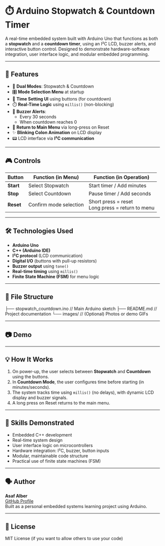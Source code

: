 # ⏱️ Arduino Stopwatch & Countdown Timer

A real-time embedded system built with Arduino Uno that functions as both a **stopwatch** and a **countdown timer**, using an I²C LCD, buzzer alerts, and interactive button control. Designed to demonstrate hardware-software integration, user interface logic, and modular embedded programming.

---

## 🚀 Features

- 🧭 **Dual Modes**: Stopwatch & Countdown
- 🎛️ **Mode Selection Menu** at startup
- 🔧 **Time Setting UI** using buttons (for countdown)
- ⏱️ **Real-Time Logic** using `millis()` (non-blocking)
- 🔔 **Buzzer Alerts**:
  - Every 30 seconds
  - When countdown reaches 0
- 🔁 **Return to Main Menu** via long-press on Reset
- ✨ **Blinking Colon Animation** on LCD display
- 📟 LCD interface via **I²C communication**

---

## 🎮 Controls

| Button       | Function (in Menu)         | Function (in Operation)        |
|--------------|----------------------------|--------------------------------|
| **Start**    | Select Stopwatch           | Start timer / Add minutes      |
| **Stop**     | Select Countdown           | Pause timer / Add seconds      |
| **Reset**    | Confirm mode selection     | Short press = reset<br>Long press = return to menu |

---

## 🛠️ Technologies Used

- **Arduino Uno**
- **C++ (Arduino IDE)**
- **I²C protocol** (LCD communication)
- **Digital I/O** (buttons with pull-up resistors)
- **Buzzer output** using `tone()`
- **Real-time timing** using `millis()`
- **Finite State Machine (FSM)** for menu logic

---

## 📁 File Structure

├── stopwatch_countdown.ino // Main Arduino sketch
├── README.md // Project documentation
└── images/ // (Optional) Photos or demo GIFs


---

## 📷 Demo

<!-- Optional: Add a photo or GIF here -->
<!-- ![Hardware Demo](images/demo.jpg) -->

---

## 💡 How It Works

1. On power-up, the user selects between **Stopwatch** and **Countdown** using the buttons.
2. In **Countdown Mode**, the user configures time before starting (in minutes/seconds).
3. The system tracks time using `millis()` (no delays), with dynamic LCD display and buzzer signals.
4. A long press on Reset returns to the main menu.

---

## 🧠 Skills Demonstrated

- Embedded C++ development
- Real-time system design
- User interface logic on microcontrollers
- Hardware integration: I²C, buzzer, button inputs
- Modular, maintainable code structure
- Practical use of finite state machines (FSM)

---

## 🗣️ Author

**Asaf Alber**  
[GitHub Profile](https://github.com/Asaf-Alber)  
Built as a personal embedded systems learning project using Arduino.

---

## 📌 License

MIT License (if you want to allow others to use your code)
